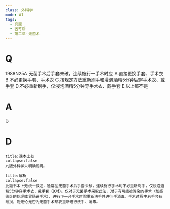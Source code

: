 ```yaml
---
class: 外科学
mode: A1
tags:
  - 真题
  - 医考帮
  - 第二章-无菌术
---
```


# Q
1988N25A 无菌手术后手套未破，连续施行一手术时应
A.直接更换手套、手术衣
B.不必更换手套、手术衣
C.按规定方法重新刷手和浸泡酒精5分钟后穿手术衣、戴手套
D.不必重新刷手，仅浸泡酒精5分钟穿手术衣、戴手套
E.以上都不是

# A
D
# D
```ad-note
title:课本出处
collapse:false
九版外科学未明确说明。
```

```ad-summary
title:解析
collapse:false
此题书本上无统一叙述，通常在无菌手术后手套未破，连续施行手术时不必重新刷手，仅浸泡酒精5分钟穿手术衣、戴手套（D对）。仅对于无菌手术采取此法，对于有可能被污染的手术（如感染灶的处理或胃肠道手术），进行下一台手术时需重新洗手并进行手消毒。手术过程中若手套有破损，则无论是否为无菌手术都要重新进行洗手、消毒。
```

